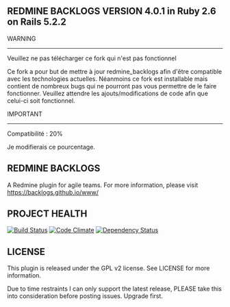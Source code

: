 REDMINE BACKLOGS VERSION 4.0.1 in Ruby 2.6 on Rails 5.2.2
---------------------------------------------------------

WARNING
*******
   Veuillez ne pas télécharger ce fork qui n'est pas fonctionnel

Ce fork a pour but de mettre à jour redmine_backlogs afin d'être compatible avec les technologies actuelles.
Néanmoins ce fork est installable mais contient de nombreux bugs qui ne pourront pas vous permettre de le faire fonctionner.
Veuillez attendre les ajouts/modifications de code afin que celui-ci soit fonctionnel.

IMPORTANT
*********
   Compatibilité : 20%

Je modifierais ce pourcentage.

REDMINE BACKLOGS
----------------

A Redmine plugin for agile teams. For more information,
please visit https://backlogs.github.io/www/

PROJECT HEALTH
--------------

[![Build Status](https://secure.travis-ci.org/backlogs/redmine_backlogs.png?branch=master)](http://travis-ci.org/backlogs/redmine_backlogs)
[![Code Climate](https://codeclimate.com/github/backlogs/redmine_backlogs.png)](https://codeclimate.com/github/backlogs/redmine_backlogs)
[![Dependency Status](https://gemnasium.com/backlogs/redmine_backlogs.png)](https://gemnasium.com/backlogs/redmine_backlogs)


LICENSE
-------
This plugin is released under the GPL v2 license. See
LICENSE for more information.

Due to time restraints I can only support the latest release, PLEASE take this into consideration before posting issues. Upgrade first.

